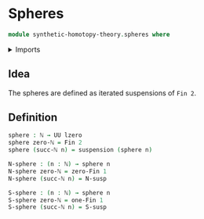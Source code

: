 # Spheres

```agda
module synthetic-homotopy-theory.spheres where
```

<details><summary>Imports</summary>
```agda
open import synthetic-homotopy-theory.suspensions-of-types
open import foundation.universe-levels
open import elementary-number-theory.natural-numbers
open import univalent-combinatorics.standard-finite-types
```
</details>

## Idea

The spheres are defined as iterated suspensions of `Fin 2`.

## Definition

```agda
sphere : ℕ → UU lzero
sphere zero-ℕ = Fin 2
sphere (succ-ℕ n) = suspension (sphere n)

N-sphere : (n : ℕ) → sphere n
N-sphere zero-ℕ = zero-Fin 1
N-sphere (succ-ℕ n) = N-susp

S-sphere : (n : ℕ) → sphere n
S-sphere zero-ℕ = one-Fin 1
S-sphere (succ-ℕ n) = S-susp
```
